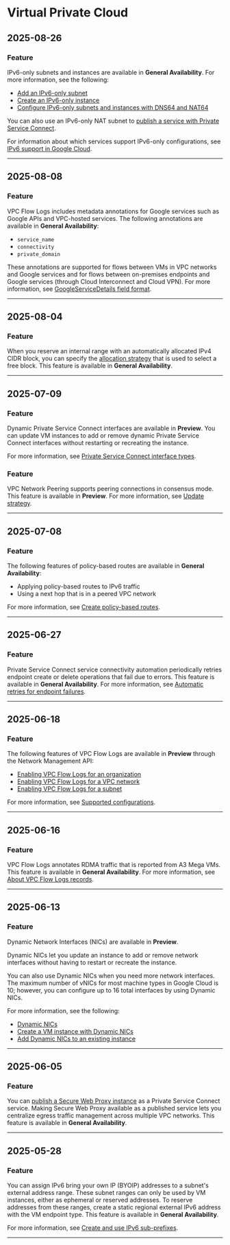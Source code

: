 # Virtual Private Cloud

## 2025-08-26

### Feature

IPv6-only subnets and instances are available in **General Availability**. For more information, see the following:

* [Add an IPv6-only subnet](https://cloud.google.com/vpc/docs/create-modify-vpc-networks#add-subnet-ipv6-only)
* [Create an IPv6-only instance](https://cloud.google.com/compute/docs/instances/create-ipv6-instance#create-vm-ipv6-only)
* [Configure IPv6-only subnets and instances with DNS64 and NAT64](https://cloud.google.com/vpc/docs/connect-ipv6-to-ipv4)

You can also use an IPv6-only NAT subnet to [publish a service with Private Service Connect](https://cloud.google.com/vpc/docs/configure-private-service-connect-producer#publish-service).

For information about which services support IPv6-only configurations, see [IPv6 support in Google Cloud](https://cloud.google.com/vpc/docs/ipv6-support).

---
## 2025-08-08

### Feature

VPC Flow Logs includes metadata annotations for Google services such as Google APIs and VPC-hosted services. The following annotations are available in **General Availability**:

* `service_name`
* `connectivity`
* `private_domain`

These annotations are supported for flows between VMs in VPC networks and Google services and for flows between on-premises endpoints and Google services (through Cloud Interconnect and Cloud VPN). For more information, see [GoogleServiceDetails field format](https://cloud.google.com/vpc/docs/about-flow-logs-records#google-service-details).

---
## 2025-08-04

### Feature

When you reserve an internal range with an automatically allocated IPv4 CIDR block, you can specify the [allocation strategy](https://cloud.google.com/vpc/docs/internal-ranges#allocation-strategies) that is used to select a free block. This feature is available in **General Availability**.

---
## 2025-07-09

### Feature

Dynamic Private Service Connect interfaces are available in **Preview**. You can update VM instances to add or remove dynamic Private Service Connect interfaces without restarting or recreating the instance.

For more information, see [Private Service Connect interface types](https://cloud.google.com/vpc/docs/about-private-service-connect-interfaces#types).

### Feature

VPC Network Peering supports peering connections in consensus mode. This feature is available in **Preview**. For more information, see [Update strategy](https://cloud.google.com/vpc/docs/using-vpc-peering#update-strategy).

---
## 2025-07-08

### Feature

The following features of policy-based routes are available in **General Availability**:

* Applying policy-based routes to IPv6 traffic
* Using a next hop that is in a peered VPC network

For more information, see [Create policy-based routes](https://cloud.google.com/vpc/docs/use-policy-based-routes#create).

---
## 2025-06-27

### Feature

Private Service Connect service connectivity automation periodically retries endpoint create or delete operations that fail due to errors. This feature is available in **General Availability**. For more information, see [Automatic retries for endpoint failures](https://cloud.google.com/vpc/docs/about-service-connectivity-automation#endpoint-automation).

---
## 2025-06-18

### Feature

The following features of VPC Flow Logs are available in **Preview** through the Network Management API:

* [Enabling VPC Flow Logs for an organization](https://cloud.google.com/vpc/docs/using-flow-logs#enable-organization)
* [Enabling VPC Flow Logs for a VPC network](https://cloud.google.com/vpc/docs/using-flow-logs#enable-network)
* [Enabling VPC Flow Logs for a subnet](https://cloud.google.com/vpc/docs/using-flow-logs#network-management)

For more information, see [Supported configurations](https://cloud.google.com/vpc/docs/flow-logs#configurations).

---
## 2025-06-16

### Feature

VPC Flow Logs annotates RDMA traffic that is reported from A3 Mega VMs. This feature is available in **General Availability**. For more information, see [About VPC Flow Logs records](https://cloud.google.com/vpc/docs/about-flow-logs-records).

---
## 2025-06-13

### Feature

Dynamic Network Interfaces (NICs) are available in **Preview**.

Dynamic NICs let you update an instance to add or remove network interfaces without having to restart or recreate the instance.

You can also use Dynamic NICs when you need more network interfaces. The maximum number of vNICs for most machine types in Google Cloud is 10; however, you can configure up to 16 total interfaces by using Dynamic NICs.

For more information, see the following:

* [Dynamic NICs](https://cloud.google.com/vpc/docs/multiple-interfaces-concepts#dynamic-nics)
* [Create a VM instance with Dynamic NICs](https://cloud.google.com/vpc/docs/create-use-multiple-interfaces)
* [Add Dynamic NICs to an existing instance](https://cloud.google.com/vpc/docs/add-dynamic-nics)

---
## 2025-06-05

### Feature

You can [publish a Secure Web Proxy instance](https://cloud.google.com/secure-web-proxy/docs/deploy-service-attachment) as a Private Service Connect service. Making Secure Web Proxy available as a published service lets you centralize egress traffic management across multiple VPC networks. This feature is available in **General Availability**.

---
## 2025-05-28

### Feature

You can assign IPv6 bring your own IP (BYOIP) addresses to a subnet's external address range. These subnet ranges can only be used by VM instances, either as ephemeral or reserved addresses. To reserve addresses from these ranges, create a static regional external IPv6 address with the VM endpoint type. This feature is available in **General Availability**.

For more information, see [Create and use IPv6 sub-prefixes](https://cloud.google.com/vpc/docs/create-ipv6-sub-prefixes).

---
